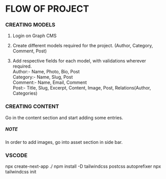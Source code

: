 # FLOW OF PROJECT

### CREATING MODELS

1. Login on Graph CMS

2. Create different models required for the project.
   (Author, Category, Comment, Post)

3. Add respective fields for each model, with validations wherever required. <br>
   Author:- Name, Photo, Bio, Post <br>
   Category:- Name, Slug, Post <br>
   Comment:- Name, Email, Comment <br>
   Post:- Title, Slug, Excerpt, Content, Image, Post, Relations(Author, Categories)

### CREATING CONTENT

Go in the content section and start adding some entries.

##### NOTE

In order to add images, go into asset section in side bar.

### VSCODE

npx create-next-app ./
npm install -D tailwindcss postcss autoprefixer
npx tailwindcss init
